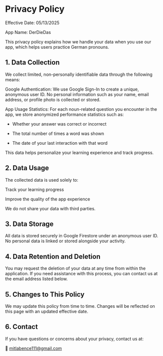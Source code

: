 # Privacy Policy
Effective Date: 05/13/2025

App Name: DerDieDas

This privacy policy explains how we handle your data when you use our app, which helps users practice German pronouns.

## 1. Data Collection
We collect limited, non-personally identifiable data through the following means:

Google Authentication: We use Google Sign-In to create a unique, anonymous user ID. No personal information such as your name, email address, or profile photo is collected or stored.

App Usage Statistics: For each noun-related question you encounter in the app, we store anonymized performance statistics such as:

* Whether your answer was correct or incorrect

* The total number of times a word was shown

* The date of your last interaction with that word

This data helps personalize your learning experience and track progress.

## 2. Data Usage
   The collected data is used solely to:

Track your learning progress

Improve the quality of the app experience

We do not share your data with third parties.

## 3. Data Storage
   All data is stored securely in Google Firestore under an anonymous user ID. No personal data is linked or stored alongside your activity.

## 4. Data Retention and Deletion
   You may request the deletion of your data at any time from within the application. If you need assistance with this process, you can contact us at the email address listed below.

## 5. Changes to This Policy
   We may update this policy from time to time. Changes will be reflected on this page with an updated effective date.

## 6. Contact
   If you have questions or concerns about your privacy, contact us at:

📧 mitlabence111@gmail.com
